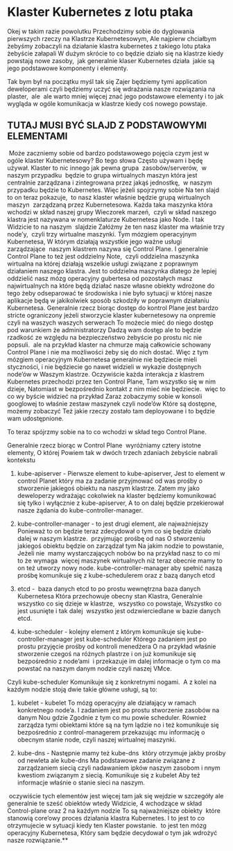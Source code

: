 # Klaster Kubernetes z lotu ptaka

Okej w takim razie powolutku Przechodzimy sobie do dyglowania pierwszych rzeczy na Klastrze Kubernetesowym, Ale najpierw chciałbym żebyśmy zobaczyli na działanie klastra kubernetes z takiego lotu ptaka żebyście załapali W dużym skrócie to co będzie działo się na klastrze kiedy  powstają nowe zasoby,  jak generalnie klaser Kubernetes działa  jakie są jego podstawowe komponenty i elementy.

  

Tak bym był na początku myśl tak się Zajer będziemy tymi application deweloperami czyli będziemy uczyć się wdrażania nasze rozwiązania na plaster,  ale  ale warto mniej więcej znać jego podstawowe elementy i to jak wygląda w ogóle komunikacja w klastrze kiedy coś nowego powstaje.

  

## TUTAJ MUSI BYĆ SLAJD Z PODSTAWOWYMI ELEMENTAMI

  

 Może zaczniemy sobie od bardzo podstawowego pojęcia czym jest w ogóle klaster Kubernetesowy? Bo tego słowa Często używam i będę używał. Klaster to nic innego jak pewna grupa  zasobów/serverów,  w naszym przypadku  będzie to grupa wirtualnych maszyn która jest centralnie zarządzana i zintegrowana przez jakąś jednostkę,  w naszym przypadku będzie to Kubernetes. Więc jeżeli spojrzymy sobie Na ten slajd to on teraz pokazuje,  to nasz klaster właśnie będzie grupą wirtualnych maszyn  zarządzaną przez Kubernetesowa. Każda taka maszynka która wchodzi w skład naszej grupy Wieczorek marzeń,  czyli w skład naszego klastra jest nazywana w nomenklaturze Kubernetesa jako Node. I tak Widzicie to na naszym  slajdzie Załóżmy że ten nasz klaster ma właśnie trzy node’y,  czyli trzy wirtualne maszynki. Tym mózgiem operacyjnym Kubernetesa, W którym działają wszystkie jego ważne usługi   zarządzające  naszym klastrem nazywa się Control Plane. I generalnie  Control Plane to też jest oddzielny Note,  czyli oddzielna maszynka wirtualna na której działają wszelkie usługi związane z poprawnym działaniem naszego klastra. Jest to oddzielna maszynka dlatego że lepiej oddzielić nasz mózg operacyjny gubertesa od pozostałych masz najwirtualnych na które będą działać nasze własne obiekty wdrożone do tego żeby odseparować te środowiska i nie było sytuacji w której nasze aplikacje będą w jakikolwiek sposób szkodziły w poprawnym działaniu Kubernetesa. Generalnie rzecz biorąc dostęp do kontrol Plane jest bardzo stricte ograniczony jeżeli stworzycie klaster kubernetesowy na onpremie czyli na waszych waszych serwerach To możecie mieć do niego dostęp pod warunkiem że administratorzy Dadzą wam dostęp ale to będzie rzadkość ze względu na bezpieczeństwo żebyście po prostu nic nie popsuli.  ale na przykład klaster na chmurze mają całkowicie schowany Control Plane i nie ma możliwości żeby się do nich dostać. Więc z tym mózgiem operacyjnym Kubernetesa generalnie nie będziecie mieli styczności, i nie będziecie go nawet widzieli w wykazie dostępnych node’ów w Waszym klastrze. Oczywiście każda interakcja z klastrem Kubernetes przechodzi przez ten Control Plane, Tam wszystko się w nim dzieje, Natomiast w bezpośrednio kontakt z nim mieć nie będziecie.  więc to co wy byście widzieć na przykład Zaraz zobaczymy sobie w konsoli googlowej to właśnie zestaw maszynek czyli node’ów Które są dostępne,  możemy zobaczyć Też jakie rzeczy zostało tam deployowane i to będzie wam udostępnione. 

  

To teraz spójrzmy sobie na to co wchodzi w skład tego Control Plane.

  

Generalnie rzecz biorąc w Control Plane  wyróżniamy cztery istotne elementy, O której Powiem tak w dwóch trzech zdaniach żebyście nabrali kontekstu

  

1. kube-apiserver - Pierwsze element to kube-apiserver, Jest to element w control Planet który ma za zadanie przyjmować od was prośby o stworzenie jakiegoś obiektu na naszym klastrze. Zatem my jako deweloperzy wdrażając cokolwiek na klaster będziemy komunikować się tylko i wyłącznie z kube-apiserver, A to on dalej będzie przekierował nasze żądania do kube-controller-manager. 
    
2. kube-controller-manager - to jest drugi element, ale najważniejszy Ponieważ to on będzie teraz zdecydował o tym co się będzie działo dalej w naszym klastrze.  przyjmując prośbę od nas O stworzeniu jakiegoś obiektu będzie on zarządzał tym Na jakim nodzie to powstanie, Jeżeli nie  mamy wystarczających nobów bo na przykład nasz to co mi to że wymaga  więcej maszynek wirtualnych niż teraz obecnie mamy to on też utworzy nowy node. kube-controller-manager aby spełnić naszą prośbę komunikuje się z kube-schedulerem oraz z bazą danych etcd
    
3. etcd -  baza danych etcd to po prostu wewnętrzna baza danych Kubernetesa Która przechowuje obecny stan Klastra, Generalnie wszystko co się dzieje w klastrze,  wszystko co powstaje, Wszystko co jest usunięte i tak dalej  wszystko jest odzwierciedlane w bazie danych etcd.  
    
4. kube-scheduler - kolejny element z którym komunikuje się kube-controller-manager jest kube-scheduler Którego zadaniem jest po prostu przyjęcie prośby od kontroli menedżera O na przykład właśnie stworzenie czegoś na różnych plastrze i on już komunikuje się bezpośrednio z node’ami  i przekazuje im dalej informacje o tym co ma  powstać na naszym danym nodzie czyli naszej VMce.
    

  

Czyli kube-scheduler Komunikuje się z konkretnymi nogami.  A z kolei na każdym nodzie stoją dwie takie główne usługi, są to:

  

1. kubelet - kubelet To mózg operacyjny ale działający w ramach konkretnego node’a. I zadaniem jest po prostu stworzenie zasobów na danym Nou gdzie Zgodnie z tym co mu powie scheduler. Również zarządza tymi obiektami które są na tym lądzie no i też komunikuje się bezpośrednio z control-managerem przekazując mu informację o obecnym stanie node, czyli naszej wirtualnej maszynki.
    
2. kube-dns - Następnie mamy też kube-dns  który otrzymuje jakby prośby od newleta ale kube-dns Ma podstawowe zadanie związane z zarządzaniem siecią czyli nadawaniem ipków naszym zasobom i nnym kwestiom związanym z siecią. Komunikuje się z kubelet Aby też informacje właśnie o stanie sieci na naszym. 
    

  

 oczywiście tych elementów jest więcej tam jak się wejdzie w szczegóły ale generalnie te sześć obiektów wtedy Widzicie, 4 wchodzące w skład Control-plane oraz 2 na każdym nodzie To są najważniejsze obiekty  które stanowią core’owy proces działania klastra Kubernetes. I to jest to co otrzymujecie w sytuacji kiedy ten Klaster powstanie.  to jest ten mózg operacyjny Kubernetesa, Który sam będzie decydował o tym jak wdrożyć nasze rozwiązanie.**